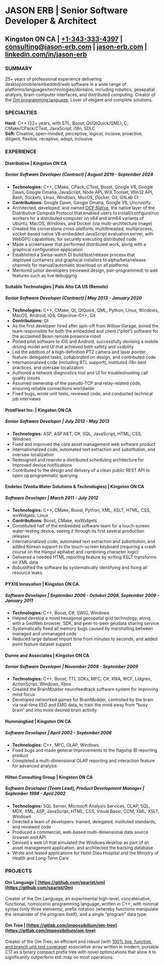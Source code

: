 # **JASON ERB** | Senior Software Developer & Architect

## Kingston ON CA | [\+1-343-333-4397](tel:+1-343-333-4397) | [consulting@jason-erb.com](mailto:consulting@jason-erb.com) | [jason-erb.com](https://jason-erb.com) | [linkedin.com/in/jason-erb](https://www.linkedin.com/in/jason-erb/)

### **SUMMARY**

25+ years of professional experience delivering desktop/mobile/embedded/web software in a wide range of platforms/languages/technologies/domains, including robotics, geospatial analysis, brain-computer interfaces, and distributed computing. Creator of the [Om programming language](https://www.om-language.com). Lover of elegant and complete solutions.

### **SPECIALTIES**

**Hard:** C++ (22+ years, with STL, Boost, Qt/QtQuick/QML), C, CMake/CPack/CTest, JavaScript, i18n, SDLC  
**Soft:** Creative, open-minded, perceptive, logical, incisive, proactive, diligent, flexible, receptive, adept, inclusive

### **EXPERIENCE**

#### **Distributive** | Kingston ON CA

##### **Senior Software Developer (Contract)** | August 2019 \- September 2024

* **Technologies:** C++, CMake, CPack, CTest, Boost, Google V8, Google Dawn, Google Omaha, JavaScript, Node API, WiX Toolset, Win32 API, Bash, Sockets, Linux, Windows, MacOS, Docker, Git, GitLab CI  
* **Contributions:** Google Dawn, Google Omaha, Google V8, Uncrustify  
* Architected, developed, and owned [DCP Native](https://gitlab.com/Distributed-Compute-Protocol/dcp-native), the native layer of the Distributive Compute Protocol that enabled users to install/configure/run workers for a distributed computer on x64 and arm64 variants of Ubuntu, MacOS, Windows, and Docker (via multi-architecture image)  
* Created the cornerstone cross-platform, multithreaded, multiprocess, socket-based native V8-embedded JavaScript evaluation server, with WebGPU capabilities, for securely executing distributed code  
* Made a screensaver that performed distributed work, along with a graphical configuration application  
* Established a Swiss-watch CI build/test/release process that deployed containers and graphical installers to alpha/beta/release channels for manual/automatic download on all platforms  
* Mentored junior developers (reviewed design, pair-programmed) to add features such as live debugging

#### **Suitable Technologies** | Palo Alto CA US (Remote)

##### **Senior Software Developer (Contract)** | May 2013 \- January 2020

* **Technologies:** C++, CMake, Qt, QtQuick, QML, Python, Linux, Windows, MacOS, Android, iOS, Objective-C++, Git  
* **Contributions:** Qt  
* As the first developer hired after spin-off from Willow Garage, joined the team responsible for both the embedded and client (“pilot”) software for the acclaimed Beam remote presence robot  
* Ported pilot software to iOS and Android, successfully devising a mobile driving model and UI that achieved both safety and usability  
* Led the addition of a high-definition PTZ camera and laser pointer feature: delegated tasks, collaborated on design, and contributed code  
* Internationalized code (including RTL support), instituted i18n best practices, and oversaw localization  
* Authored a network diagnostics tool and UI for troubleshooting call quality issues  
* Assumed ownership of the pseudo-TCP and relay-related code, ensuring reliable connections worldwide  
* Fixed bugs, wrote unit tests, reviewed code, and conducted technical job interviews

#### **PrintFleet Inc.** | Kingston ON CA

##### **Senior Software Developer** | July 2012 \- May 2013

* **Technologies:** ASP, ASP.NET, C\#, SQL, JavaScript, HTML, CSS, Windows  
* Fixed and improved the core asset management web software product  
* Internationalized code, automated text extraction and substitution, and oversaw localization  
* Redesigned and rewrote a distributed scheduling architecture for improved device notifications  
* Contributed to the design and delivery of a clean public REST API to open up programmatic querying

#### **Endetec (Veolia Water Solutions & Technologies)** | Kingston ON CA

##### **Software Developer** | March 2011 \- July 2012

* **Technologies:** C++, CMake, Boost, Python, XML, XSLT, HTML, CSS, wxWidgets, Linux  
* **Contributions:** Boost, CMake, wxWidgets  
* Constituted half of the embedded software team for a touch-screen water-testing device, seeing it through its first several production releases  
* Internationalized code, automated text extraction and substitution, and added Korean support to the touch-screen keyboard (requiring a crash course on the Hangul alphabet and combining character logic)  
* Delivered a needed HTML reporting feature by writing XSLT transforms on XML data  
* Robustified the software by systematically identifying and fixing all resource leaks

#### **PYXIS Innovation** | Kingston ON CA

##### **Software Developer** | September 2006 \- October 2008, September 2009 \- January 2011

* **Technologies:** C++, Boost, C\#, SWIG, Windows  
* Helped develop a novel hexagonal geospatial grid technology, along with a GeoWeb browser, SDK, and peer-to-peer geodata sharing service  
* Systematically fixed all memory bugs caused by marshalling between managed and unmanaged code  
* Reduced large dataset import time from minutes to seconds, and added point feature dataset support

#### **Dunne and Associates** | Kingston ON CA

##### **Senior Software Developer** | November 2008 \- September 2009

* **Technologies:** C++, Boost, TTL SDKs, MFC, C\#, XNA, WCF, Lidgren, ActionScript, Windows, Xbox  
* Created the BrainModder neurofeedback software system for improving mind focus  
* Developed networked games for BrainModder, controlled by the brain via real-time EEG and EMG data, to train the mind away from “busy brain” and into more desired brain activity

#### **Hummingbird** | Kingston ON CA

##### **Software Developer** | April 2002 \- September 2006

* **Technologies:** C++, MFC, OLAP, Windows  
* Fixed bugs and made general improvements to the flagship BI reporting product  
* Completed a multi-dimensional OLAP reporting and interaction feature for advanced analysis

#### **Hilton Consulting Group** | Kingston ON CA

##### **Software Developer (Team Lead), Product Development Manager** | September 1998 \- April 2002

* **Technologies:** SQL Server, Microsoft Analysis Services, OLAP, SQL, MDX, XML, ASP, JavaScript, HTML, CSS, Visual Basic, COM, XML, XSLT, Windows  
* Directed a team of developers: trained, delegated, instituted standards, and reviewed code  
* Produced a commercial, web-based multi-dimensional data source browser and API  
* Devised a web UI that simulated the Windows desktop as part of an asset management application, and architected the backing database  
* Wrote and tested applications for Hotel Dieu Hospital and the Ministry of Health and Long-Term Care

### **PROJECTS**

#### **Om Language** | [https://github.com/sparist/om](https://github.com/sparist/Om)

Creator of the Om Language, an experimental high-level, concatenative, functional, homoiconic programming language, written in C++, with minimal syntax (only three elements), prefix notation (whereby functions manipulate the remainder of the program itself), and a single “program” data type.

#### **Om Tree** | [https://gitlab.com/impossibilium/om-tree](https://gitlab.com/impossibilium/om-tree)

Creator of the Om Tree, an efficient and robust (with [100% line, function, and branch unit test coverage](https://impossibilium.gitlab.io/om-tree/gcovr/index.html)) associative array written in modern, portable C17 as a binary compact prefix tree with novel optimizations that allow it to significantly outperform std::map on most operations.